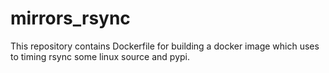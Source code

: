 # mirrors_rsync
This repository contains Dockerfile for building a docker image which uses to timing rsync some linux source and pypi. 
